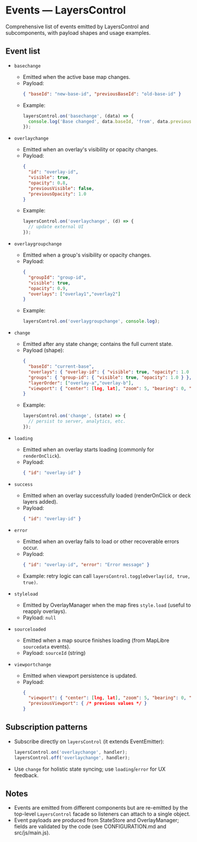 # Events — LayersControl

Comprehensive list of events emitted by LayersControl and subcomponents, with payload shapes and usage examples.

## Event list

- `basechange`
  - Emitted when the active base map changes.
  - Payload:
    ```json
    { "baseId": "new-base-id", "previousBaseId": "old-base-id" }
    ```
  - Example:
    ```javascript
    layersControl.on('basechange', (data) => {
      console.log('Base changed', data.baseId, 'from', data.previousBaseId);
    });
    ```

- `overlaychange`
  - Emitted when an overlay's visibility or opacity changes.
  - Payload:
    ```json
    {
      "id": "overlay-id",
      "visible": true,
      "opacity": 0.8,
      "previousVisible": false,
      "previousOpacity": 1.0
    }
    ```
  - Example:
    ```javascript
    layersControl.on('overlaychange', (d) => {
      // update external UI
    });
    ```

- `overlaygroupchange`
  - Emitted when a group's visibility or opacity changes.
  - Payload:
    ```json
    {
      "groupId": "group-id",
      "visible": true,
      "opacity": 0.9,
      "overlays": ["overlay1","overlay2"]
    }
    ```
  - Example:
    ```javascript
    layersControl.on('overlaygroupchange', console.log);
    ```

- `change`
  - Emitted after any state change; contains the full current state.
  - Payload (shape):
    ```json
    {
      "baseId": "current-base",
      "overlays": { "overlay-id": { "visible": true, "opacity": 1.0 } },
      "groups": { "group-id": { "visible": true, "opacity": 1.0 } },
      "layerOrder": ["overlay-a","overlay-b"],
      "viewport": { "center": [lng, lat], "zoom": 5, "bearing": 0, "pitch": 0 }
    }
    ```
  - Example:
    ```javascript
    layersControl.on('change', (state) => {
      // persist to server, analytics, etc.
    });
    ```

- `loading`
  - Emitted when an overlay starts loading (commonly for `renderOnClick`).
  - Payload:
    ```json
    { "id": "overlay-id" }
    ```

- `success`
  - Emitted when an overlay successfully loaded (renderOnClick or deck layers added).
  - Payload:
    ```json
    { "id": "overlay-id" }
    ```

- `error`
  - Emitted when an overlay fails to load or other recoverable errors occur.
  - Payload:
    ```json
    { "id": "overlay-id", "error": "Error message" }
    ```
  - Example: retry logic can call `layersControl.toggleOverlay(id, true, true)`.

- `styleload`
  - Emitted by OverlayManager when the map fires `style.load` (useful to reapply overlays).
  - Payload: `null`

- `sourceloaded`
  - Emitted when a map source finishes loading (from MapLibre `sourcedata` events).
  - Payload: `sourceId` (string)

- `viewportchange`
  - Emitted when viewport persistence is updated.
  - Payload:
    ```json
    {
      "viewport": { "center": [lng, lat], "zoom": 5, "bearing": 0, "pitch": 0 },
      "previousViewport": { /* previous values */ }
    }
    ```

## Subscription patterns

- Subscribe directly on `layersControl` (it extends EventEmitter):
  ```javascript
  layersControl.on('overlaychange', handler);
  layersControl.off('overlaychange', handler);
  ```

- Use `change` for holistic state syncing; use `loading`/`error` for UX feedback.

## Notes

- Events are emitted from different components but are re-emitted by the top-level `LayersControl` facade so listeners can attach to a single object.
- Event payloads are produced from StateStore and OverlayManager; fields are validated by the code (see CONFIGURATION.md and src/js/main.js).
